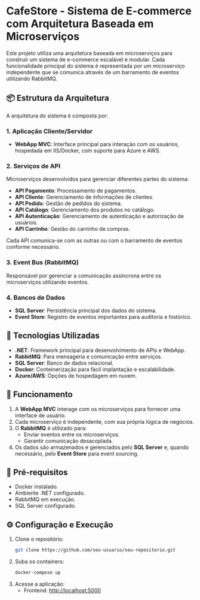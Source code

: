 # CafeStore - Sistema de E-commerce com Arquitetura Baseada em Microserviços

Este projeto utiliza uma arquitetura baseada em microserviços para construir um sistema de e-commerce escalável e modular. Cada funcionalidade principal do sistema é representada por um microserviço independente que se comunica através de um barramento de eventos utilizando RabbitMQ.

## 📦 Estrutura da Arquitetura

A arquitetura do sistema é composta por:

### 1. **Aplicação Cliente/Servidor**

- **WebApp MVC**: Interface principal para interação com os usuários, hospedada em IIS/Docker, com suporte para Azure e AWS.

### 2. **Serviços de API**

Microserviços desenvolvidos para gerenciar diferentes partes do sistema:

- **API Pagamento**: Processamento de pagamentos.
- **API Cliente**: Gerenciamento de informações de clientes.
- **API Pedido**: Gestão de pedidos do sistema.
- **API Catálogo**: Gerenciamento dos produtos no catálogo.
- **API Autenticação**: Gerenciamento de autenticação e autorização de usuários.
- **API Carrinho**: Gestão do carrinho de compras.

Cada API comunica-se com as outras ou com o barramento de eventos conforme necessário.

### 3. **Event Bus (RabbitMQ)**

Responsável por gerenciar a comunicação assíncrona entre os microserviços utilizando eventos.

### 4. **Bancos de Dados**

- **SQL Server**: Persistência principal dos dados do sistema.
- **Event Store**: Registro de eventos importantes para auditoria e histórico.

## 🚀 Tecnologias Utilizadas

- **.NET**: Framework principal para desenvolvimento de APIs e WebApp.
- **RabbitMQ**: Para mensageria e comunicação entre serviços.
- **SQL Server**: Banco de dados relacional.
- **Docker**: Conteinerização para fácil implantação e escalabilidade.
- **Azure/AWS**: Opções de hospedagem em nuvem.

## 📑 Funcionamento

1. A **WebApp MVC** interage com os microserviços para fornecer uma interface de usuário.
2. Cada microserviço é independente, com sua própria lógica de negócios.
3. O **RabbitMQ** é utilizado para:
   - Enviar eventos entre os microserviços.
   - Garantir comunicação desacoplada.
4. Os dados são armazenados e gerenciados pelo **SQL Server** e, quando necessário, pelo **Event Store** para event sourcing.

## 🔧 Pré-requisitos

- Docker instalado.
- Ambiente .NET configurado.
- RabbitMQ em execução.
- SQL Server configurado.

## ⚙️ Configuração e Execução

1. Clone o repositório:
   ```bash
   git clone https://github.com/seu-usuario/seu-repositorio.git
   ```
2. Suba os containers:
   ```bash
   docker-compose up
   ```
3. Acesse a aplicação:
   - Frontend: [http://localhost:5000](http://localhost:5000)
